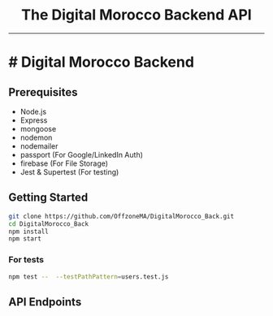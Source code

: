 
<h1 align="center">The Digital Morocco Backend API</h1>

------

# # Digital Morocco Backend






## Prerequisites

- Node.js 
- Express
- mongoose 
- nodemon
- nodemailer
- passport (For Google/LinkedIn Auth)
- firebase (For File Storage)
- Jest & Supertest (For testing)
## Getting Started
```bash
git clone https://github.com/OffzoneMA/DigitalMorocco_Back.git
cd DigitalMorocco_Back
npm install
npm start
```
### For tests
```bash
npm test --  --testPathPattern=users.test.js
```
## API Endpoints
